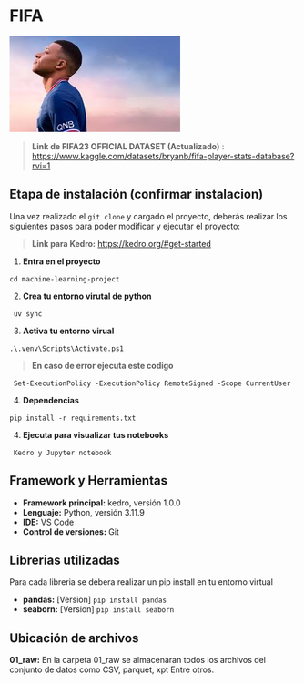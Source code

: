 # FIFA 

![imagen-readme-presentacion](machine-learning-project/img/img-presentacion.jpg)

>**Link de FIFA23 OFFICIAL DATASET (Actualizado)** : https://www.kaggle.com/datasets/bryanb/fifa-player-stats-database?rvi=1

## Etapa de instalación (confirmar instalacion)

Una vez realizado el `git clone` y cargado el proyecto, deberás realizar los siguientes pasos para poder modificar y ejecutar el proyecto:

>**Link para Kedro:** https://kedro.org/#get-started

1. **Entra en el proyecto**

```
cd machine-learning-project
```

2. **Crea tu entorno virutal de python**

```
 uv sync 
```

3. **Activa tu entorno virual**

```
.\.venv\Scripts\Activate.ps1 
```
> **En caso de error ejecuta este codigo** 

```
 Set-ExecutionPolicy -ExecutionPolicy RemoteSigned -Scope CurrentUser 
```

4. **Dependencias**

```
pip install -r requirements.txt
```

4. **Ejecuta para visualizar tus notebooks** 

```
 Kedro y Jupyter notebook 
``` 
## Framework y Herramientas

- **Framework principal:** kedro, versión 1.0.0
- **Lenguaje:** Python, versión 3.11.9
- **IDE:** VS Code
- **Control de versiones:** Git

## Librerias utilizadas 

Para cada libreria se debera realizar un pip install en tu entorno virtual

- **pandas:** [Version] ```pip install pandas```
- **seaborn:** [Version]  ```pip install seaborn```


## Ubicación de archivos

**01_raw:** En la carpeta 01_raw se almacenaran todos los archivos del conjunto de datos como CSV, parquet, xpt Entre otros.



